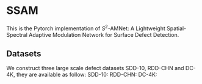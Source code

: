 # SSAM

This is the Pytorch implementation of $S^2$-AMNet: A Lightweight Spatial-Spectral Adaptive Modulation Network for Surface Defect Detection.

## Datasets

We construct three large scale defect datasets SDD-10, RDD-CHN and DC-4K, they are available as follow:
SDD-10:
RDD-CHN:
DC-4K:
